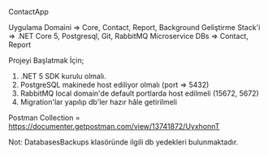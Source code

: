 ContactApp

Uygulama Domaini => Core, Contact, Report, Background
Geliştirme Stack'i => .NET Core 5, Postgresql, Git, RabbitMQ
Microservice DBs => Contact, Report

Projeyi Başlatmak İçin;
1) .NET 5 SDK kurulu olmalı.
2) PostgreSQL makinede host ediliyor olmalı (port => 5432) 
3) RabbitMQ local domain'de default portlarda host edilmeli (15672, 5672)
4) Migration'lar yapılıp db'ler hazır hâle getirilmeli

Postman Collection = https://documenter.getpostman.com/view/13741872/UyxhonnT

Not: DatabasesBackups klasöründe ilgili db yedekleri bulunmaktadır.
